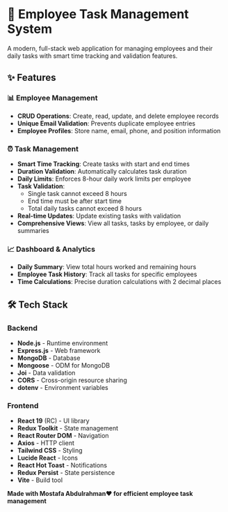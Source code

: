 # 🚀 Employee Task Management System

A modern, full-stack web application for managing employees and their daily tasks with smart time tracking and validation features.

## ✨ Features

### 📊 Employee Management
- **CRUD Operations**: Create, read, update, and delete employee records
- **Unique Email Validation**: Prevents duplicate employee entries
- **Employee Profiles**: Store name, email, phone, and position information

### ⏰ Task Management
- **Smart Time Tracking**: Create tasks with start and end times
- **Duration Validation**: Automatically calculates task duration
- **Daily Limits**: Enforces 8-hour daily work limits per employee
- **Task Validation**: 
  - Single task cannot exceed 8 hours
  - End time must be after start time
  - Total daily tasks cannot exceed 8 hours
- **Real-time Updates**: Update existing tasks with validation
- **Comprehensive Views**: View all tasks, tasks by employee, or daily summaries

### 📈 Dashboard & Analytics
- **Daily Summary**: View total hours worked and remaining hours
- **Employee Task History**: Track all tasks for specific employees
- **Time Calculations**: Precise duration calculations with 2 decimal places

## 🛠️ Tech Stack

### Backend
- **Node.js** - Runtime environment
- **Express.js** - Web framework
- **MongoDB** - Database
- **Mongoose** - ODM for MongoDB
- **Joi** - Data validation
- **CORS** - Cross-origin resource sharing
- **dotenv** - Environment variables

### Frontend
- **React 19** (RC) - UI library
- **Redux Toolkit** - State management
- **React Router DOM** - Navigation
- **Axios** - HTTP client
- **Tailwind CSS** - Styling
- **Lucide React** - Icons
- **React Hot Toast** - Notifications
- **Redux Persist** - State persistence
- **Vite** - Build tool

**Made with  Mostafa Abdulrahman❤️ for efficient employee task management**
